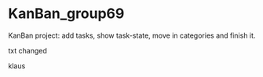 # KanBan_group69
KanBan project: add tasks, show task-state, move in categories and finish it.

txt changed

klaus